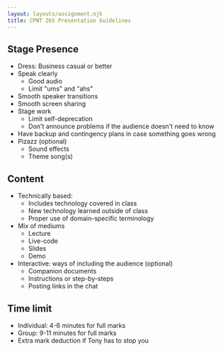 ```yaml
---
layout: layouts/assignment.njk
title: CPNT 265 Presentation Guidelines
---
```


## Stage Presence
- Dress: Business casual or better
- Speak clearly
    - Good audio
    - Limit "ums" and "ahs"
- Smooth speaker transitions
- Smooth screen sharing
- Stage work
    - Limit self-deprecation
    - Don't announce problems if the audience doesn't need to know
- Have backup and contingency plans in case something goes wrong
- Pizazz (optional)
    - Sound effects
    - Theme song(s)

## Content
- Technically based: 
    - Includes technology covered in class
    - New technology learned outside of class
    - Proper use of domain-specific terminology
- Mix of mediums
    - Lecture
    - Live-code
    - Slides
    - Demo
- Interactive: ways of including the audience (optional)
    - Companion documents
    - Instructions or step-by-steps
    - Posting links in the chat

## Time limit
- Individual: 4-6 minutes for full marks
- Group: 9-11 minutes for full marks
- Extra mark deduction if Tony has to stop you